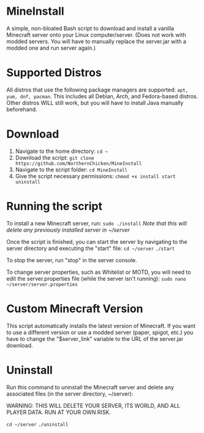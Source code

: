 # MineInstall
A simple, non-bloated Bash script to download and install a vanilla Minecraft server onto your Linux computer/server. (Does not work with modded servers. You will have to manually replace the server.jar with a modded one and run server again.)

# Supported Distros
All distros that use the following package managers are supported:
```apt, yum, dnf, pacman```. This includes all Debian, Arch, and Fedora-based distros.
Other distros WILL still work, but you will have to install Java manually beforehand.

# Download
1. Navigate to the home directory: ```cd ~```
2. Download the script: ```git clone https://github.com/NorthernChicken/MineInstall```
3. Navigate to the script folder: ```cd MineInstall```
4. Give the script necessary permissions: ```chmod +x install start uninstall```

# Running the script
To install a new Minecraft server, run:
```sudo ./install```
*Note that this will delete any previously installed server in ~/server*

Once the script is finished, you can start the server by navigating to the server directory and executing the "start" file:
```cd ~/server```
```./start```

To stop the server, run "stop" in the server console.

To change server properties, such as Whitelist or MOTD, you will need to edit the server.properties file (while the server isn't running):
```sudo nano ~/server/server.properties```

# Custom Minecraft Version

This script automatically installs the latest version of Minecraft. If you want to use a different version or use a modded server (paper, spigot, etc.) you have to change the "$server_link" variable to the URL of the server.jar download.

# Uninstall
Run this command to uninstall the Minecraft server and delete any associated files (in the server directory, ~/server):

WARNING: THIS WILL DELETE YOUR SERVER, ITS WORLD, AND ALL PLAYER DATA. RUN AT YOUR OWN RISK.

```cd ~/server```
```./uninstall```
